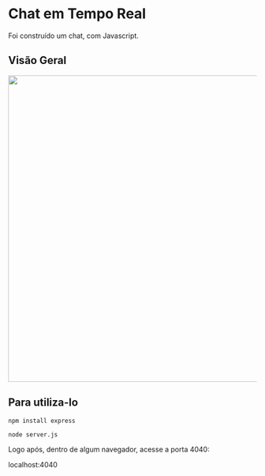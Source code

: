 # Chat em Tempo Real

Foi construído um chat, com Javascript.

## Visão Geral
<img src="https://cdn.discordapp.com/attachments/1198737918357946499/1203157905130397778/2024-02-02-22-59-13.gif?ex=65d0131e&is=65bd9e1e&hm=63d43111ee0d8556ddc8b213444ae1fa4dcbbcb741ef8a8691183ed34e0852d0&" width="620px"/>

## Para utiliza-lo
```
npm install express
```
```
node server.js
```

Logo após, dentro de algum navegador, acesse a porta 4040:

localhost:4040





